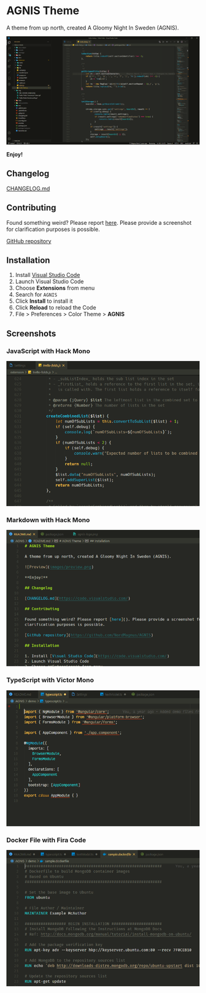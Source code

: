 # AGNIS Theme

A theme from up north, created A Gloomy Night In Sweden (AGNIS).

![Preview](images/preview.png)

**Enjoy!**

## Changelog

[CHANGELOG.md](./CHANGELOG.md)

## Contributing

Found something weird? Please report [here](). Please provide a screenshot for
clarification purposes is possible.

[GitHub repository](https://github.com/NordMagnus/AGNIS)

## Installation

1. Install [Visual Studio Code](https://code.visualstudio.com/)
2. Launch Visual Studio Code
3. Choose **Extensions** from menu
4. Search for `AGNIS`
5. Click **Install** to install it
6. Click **Reload** to reload the Code
7. File > Preferences > Color Theme > **AGNIS**

## Screenshots

### JavaScript with Hack Mono

![Preview](images/screenshot-js-hack.png)

### Markdown with Hack Mono

![Screenshot Markdown](images/screenshot-markdown.png)

### TypeScript with Victor Mono

![Screenshot Markdown](images/screenshot-ts-victor.png)

### Docker File with Fira Code

![Screenshot Markdown](images/screenshot-docker-fira.png)

